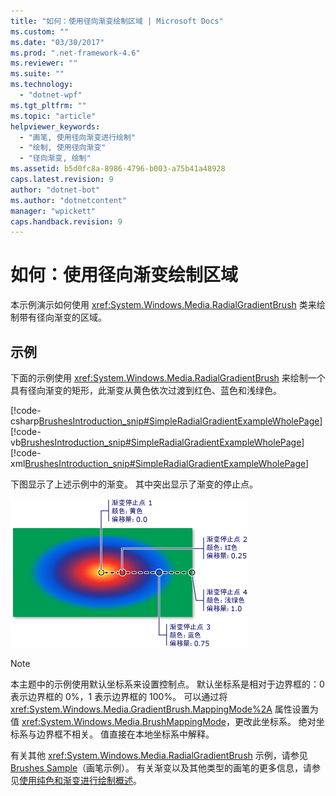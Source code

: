 ```yaml
---
title: "如何：使用径向渐变绘制区域 | Microsoft Docs"
ms.custom: ""
ms.date: "03/30/2017"
ms.prod: ".net-framework-4.6"
ms.reviewer: ""
ms.suite: ""
ms.technology: 
  - "dotnet-wpf"
ms.tgt_pltfrm: ""
ms.topic: "article"
helpviewer_keywords: 
  - "画笔, 使用径向渐变进行绘制"
  - "绘制, 使用径向渐变"
  - "径向渐变, 绘制"
ms.assetid: b5d0fc8a-8986-4796-b003-a75b41a48928
caps.latest.revision: 9
author: "dotnet-bot"
ms.author: "dotnetcontent"
manager: "wpickett"
caps.handback.revision: 9
---
```

# 如何：使用径向渐变绘制区域
本示例演示如何使用 <xref:System.Windows.Media.RadialGradientBrush> 类来绘制带有径向渐变的区域。  
  
## 示例  
 下面的示例使用 <xref:System.Windows.Media.RadialGradientBrush> 来绘制一个具有径向渐变的矩形，此渐变从黄色依次过渡到红色、蓝色和浅绿色。  
  
 [!code-csharp[BrushesIntroduction_snip#SimpleRadialGradientExampleWholePage](../../../../samples/snippets/csharp/VS_Snippets_Wpf/BrushesIntroduction_snip/CSharp/RadialGradientBrushSnippet.cs#simpleradialgradientexamplewholepage)]
 [!code-vb[BrushesIntroduction_snip#SimpleRadialGradientExampleWholePage](../../../../samples/snippets/visualbasic/VS_Snippets_Wpf/BrushesIntroduction_snip/visualbasic/radialgradientbrushsnippet.vb#simpleradialgradientexamplewholepage)]
 [!code-xml[BrushesIntroduction_snip#SimpleRadialGradientExampleWholePage](../../../../samples/snippets/xaml/VS_Snippets_Wpf/BrushesIntroduction_snip/XAML/RadialGradientBrushSnippet.xaml#simpleradialgradientexamplewholepage)]  
  
 下图显示了上述示例中的渐变。  其中突出显示了渐变的停止点。  
  
 ![径向渐变中的渐变停止点](../../../../docs/framework/wpf/graphics-multimedia/media/wcpsdk-graphicsmm-4gradientstops-rg.png "wcpsdk\_graphicsmm\_4gradientstops\_rg")  
  
> [!NOTE]
>  本主题中的示例使用默认坐标系来设置控制点。  默认坐标系是相对于边界框的：0 表示边界框的 0%，1 表示边界框的 100%。  可以通过将 <xref:System.Windows.Media.GradientBrush.MappingMode%2A> 属性设置为值 <xref:System.Windows.Media.BrushMappingMode>，更改此坐标系。  绝对坐标系与边界框不相关。  值直接在本地坐标系中解释。  
  
 有关其他 <xref:System.Windows.Media.RadialGradientBrush> 示例，请参见 [Brushes Sample](http://go.microsoft.com/fwlink/?LinkID=159973)（画笔示例）。  有关渐变以及其他类型的画笔的更多信息，请参见[使用纯色和渐变进行绘制概述](../../../../docs/framework/wpf/graphics-multimedia/painting-with-solid-colors-and-gradients-overview.md)。